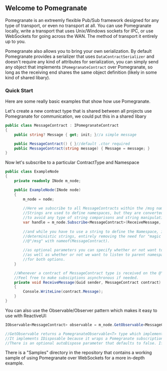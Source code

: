 ## Welcome to Pomegranate
Pomegranate is an extreemly flexible Pub/Sub framework designed for any type of transport, or even no transport at all. You can use Pomegranate locally, write a transport that uses Unix/Windows sockets for IPC, or use WebSockets for going across the WAN. The method of transport it entirely up to you. 

Pomegranate also allows you to bring your own serialization. By default Pomegranate provides a serializer that uses `DataContractSerializer` and doesn't require any kind of attributes for serialization, you can simply send any object that implements `IPomegranateContract` over Pomegranate, so long as the receiving end shares the same object definition (likely in some kind of shared libary).

### Quick Start

Here are some really basic examples that show how use Pomegranate.

Let's create a new contract type that is shared between all projects use Pomegranate for communication, we could put this in a shared libary
```csharp
public class MessageContract : IPomegranateContract
{
    public string? Message { get; init; }//a simple message

    public MessageContract() { }//default .ctor required
    public MessageContract(string message) { Message = message; }
}
```

Now let's subscribe to a particular ContractType and Namespace

```csharp
public class ExampleNode
{
    private readonly INode m_node;

    public ExampleNode(INode node)
    {
        m_node = node;
        
        //Here we subscribe to all MessageContracts within the /msg namespace.
        //Strings are used to define namespaces, but they are converted into hashes
        //to avoid any type of string comparisons and string manipulations
        var handle = m_node.Subscribe<MessageContract>(ReceiveMessage, @"/msg", typeInheritance: false, namespaceInheritance: false);//Subscribe<T> returns an IDisposable handle that is used to end the subscription when you no longer need it
        
        //and while you have to use a string to define the Namespace, it is probably best to come of with a way to use
        //deterministic strings, entirely removing the need for "magic strings". A simple example here might be to replace
        //@"/msg" with nameof(MessageContract).
        
        //as optional parameters you can specify whether or not want to listen for sub-types, 
        //as well as whether or not we want to listen to parent namespaces. The default is false
        //for both options.
    }

    //Whenever a contract of MessageContract type is received on the @"/msg", this method will be called.
    //Feel free to make subsciptions asynchronous if needed. 
    private void ReceiveMessage(Guid sender, MessageContract contract)
    {
        Console.WriteLine(contract.Message);
    }
}
```

You can also use the Observable/Observer pattern which makes it easy to use with ReactiveUI:

```csharp
IObservable<MessageContract> observable = m_node.GetObservable<MessageContract>(@"/msg", typeInheritance: false, namespaceInheritance: false, autoDispose: false);

//GetObservable returns a PomegranateObservable<T> type which implements IObservable<T> as well as IDisposable which is not normal for Observables.
//It implements IDisposable because it wraps a Pomegranate subscription which uses an IDisposable handle to know when to close the subscription.
//There is an optional autoDispose parameter that defaults to false. If set to true the PomegranateObservable will call dispose when the last subscriber as been removed.
```


There is a "Samples" directory in the repository that contains a working sample of using Pomegranate over WebSockets for a more in-depth example.
